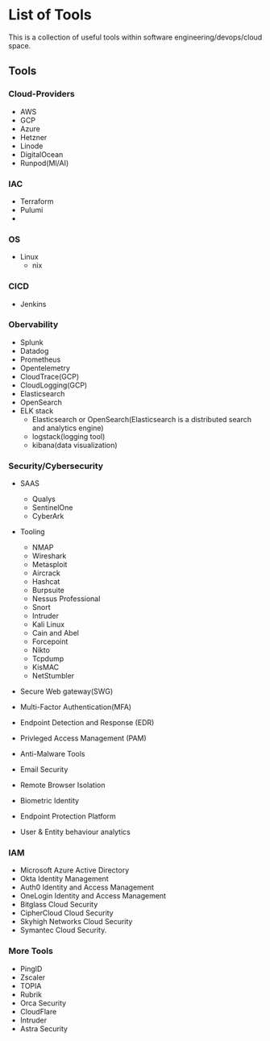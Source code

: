 
# List of Tools 

This is a collection of useful tools within software engineering/devops/cloud space. 

## Tools

### Cloud-Providers
- AWS
- GCP
- Azure
- Hetzner
- Linode
- DigitalOcean
- Runpod(Ml/AI)


### IAC 
- Terraform 
- Pulumi
- 

### OS
- Linux 
	- nix 

### CICD
- Jenkins


### Obervability
- Splunk
- Datadog
- Prometheus
- Opentelemetry
- CloudTrace(GCP)
- CloudLogging(GCP)
- Elasticsearch
- OpenSearch
- ELK stack
	- Elasticsearch or OpenSearch(Elasticsearch is a distributed search and analytics engine)
	- logstack(logging tool)
	- kibana(data visualization)


### Security/Cybersecurity
- SAAS
	- Qualys
	- SentinelOne
	- CyberArk

- Tooling
	- NMAP
	- Wireshark 
	- Metasploit 
	- Aircrack 
	- Hashcat  
	- Burpsuite 
	- Nessus Professional 
	- Snort
	- Intruder
	- Kali Linux
	- Cain and Abel
	- Forcepoint
	- Nikto
	- Tcpdump
	- KisMAC
	- NetStumbler

- Secure Web gateway(SWG)	

- Multi-Factor Authentication(MFA)

- Endpoint Detection and Response (EDR)
- Privleged Access Management (PAM)
- Anti-Malware Tools
- Email Security 
- Remote Browser Isolation
- Biometric Identity 
- Endpoint Protection Platform 
- User & Entity behaviour analytics
 


### IAM 
- Microsoft Azure Active Directory
- Okta Identity Management
- Auth0 Identity and Access Management
- OneLogin Identity and Access Management
- Bitglass Cloud Security
- CipherCloud Cloud Security
- Skyhigh Networks Cloud Security
- Symantec Cloud Security.


### More Tools
- PingID
- Zscaler
- TOPIA
- Rubrik
- Orca Security
- CloudFlare
- Intruder
- Astra Security













